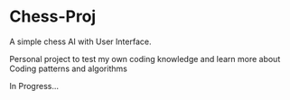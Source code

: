 # Chess-Proj
A simple chess AI with User Interface. 

Personal project to test my own coding knowledge and learn more about Coding patterns and algorithms

In Progress...
